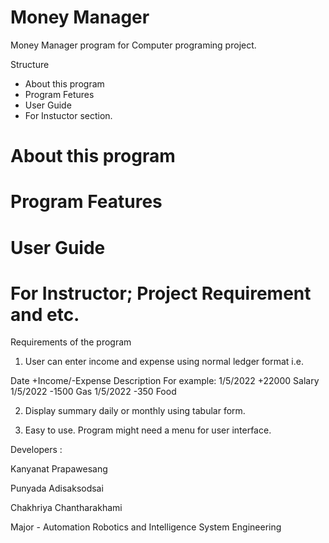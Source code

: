 # Money Manager

Money Manager program for Computer programing project.

Structure

 - About this program
 - Program Fetures 
 - User Guide
 - For Instuctor section.

# About this program

# Program Features

# User Guide 

# For Instructor; Project Requirement and etc.

Requirements of the program 

1. User can enter income and expense using normal ledger format i.e.

Date +Income/-Expense Description
For example:
1/5/2022 +22000 Salary <ENTER>
1/5/2022 -1500 Gas <ENTER>
1/5/2022 -350 Food <ENTER>

2. Display summary daily or monthly using tabular form.
 
3. Easy to use. Program might need a menu for user interface.

 
 
 
Developers :

Kanyanat Prapawesang 
 
Punyada Adisaksodsai
 
Chakhriya Chantharakhami 
 
Major - Automation Robotics and Intelligence System Engineering 
